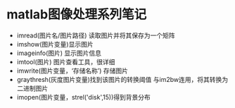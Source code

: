 # matlab图像处理系列笔记
- imread(图片名/图片路径) 读取图片并将其保存为一个矩阵
- imshow(图片变量)显示图片
- imageinfo(图片) 显示图片信息
- imtool(图片) 图片查看工具，很详细
- imwrite(图片变量，‘存储名称’) 存储图片
- graythresh(灰度图片变量)找到该图片的转换阈值
  与im2bw连用，将其转换为二进制图片
- imopen(图片变量，strel('disk',15))得到背景分布
 
